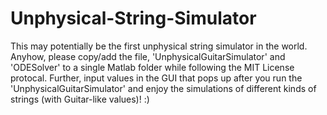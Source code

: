 # Unphysical-String-Simulator
This may potentially be the first unphysical string simulator in the world. Anyhow, please copy/add the file, 'UnphysicalGuitarSimulator' and 'ODESolver' to a single Matlab folder while following the MIT License protocal. Further, input values in the GUI that pops up after you run the 'UnphysicalGuitarSimulator' and enjoy the simulations of different kinds of strings (with Guitar-like values)! :)
